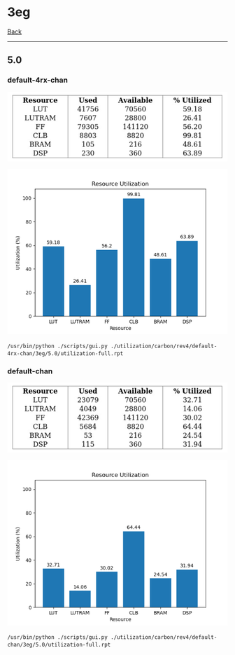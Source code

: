 # 3eg

[Back](<../rev4.md>)

---

## 5.0
### default-4rx-chan

<p align="center">
	<img src="../../../../images/carbon/rev4/default-4rx-chan/3eg/5.0/table.jpg" />
</p>

<p align="center">
	<img src="../../../../images/carbon/rev4/default-4rx-chan/3eg/5.0/graph.png" />
</p>

`/usr/bin/python ./scripts/gui.py ./utilization/carbon/rev4/default-4rx-chan/3eg/5.0/utilization-full.rpt`

### default-chan

<p align="center">
	<img src="../../../../images/carbon/rev4/default-chan/3eg/5.0/table.jpg" />
</p>

<p align="center">
	<img src="../../../../images/carbon/rev4/default-chan/3eg/5.0/graph.png" />
</p>

`/usr/bin/python ./scripts/gui.py ./utilization/carbon/rev4/default-chan/3eg/5.0/utilization-full.rpt`

